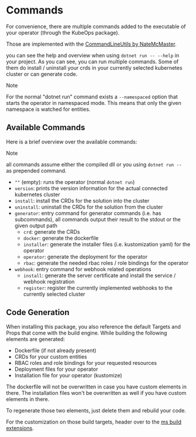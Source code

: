 # Commands

For convenience, there are multiple commands added to the executable
of your operator (through the KubeOps package).

Those are implemented with the [CommandLineUtils by NateMcMaster](https://github.com/natemcmaster/CommandLineUtils).

you can see the help and overview when using
`dotnet run -- --help` in your project. As you can see, you can run
multiple commands. Some of them do install / uninstall your crds in
your currently selected kubernetes cluster or can generate code.

> [!NOTE]
> For the normal "dotnet run" command exists a `--namespaced`
> option that starts the operator in namespaced mode. This means
> that only the given namespace is watched for entities.

## Available Commands

Here is a brief overview over the available commands:

> [!NOTE]
> all commands assume either the compiled dll or you using
> `dotnet run -- ` as prepended command.

- `""` (empty): runs the operator (normal `dotnet run`)
- `version`: prints the version information for the actual connected kubernetes cluster
- `install`: install the CRDs for the solution into the cluster
- `uninstall`: uninstall the CRDs for the solution from the cluster
- `generator`: entry command for generator commands (i.e. has subcommands), all commands
  output their result to the stdout or the given output path
  - `crd`: generate the CRDs
  - `docker`: generate the dockerfile
  - `installer`: generate the installer files (i.e. kustomization yaml) for the operator
  - `operator`: generate the deployment for the operator
  - `rbac`: generate the needed rbac roles / role bindings for the operator
- `webhook`: entry command for webhook related operations
  - `install`: generate the server certificate and install the service / webhook registration
  - `register`: register the currently implemented webhooks to the currently selected cluster

## Code Generation

When installing this package, you also reference the default Targets and Props
that come with the build engine. While building the following elements are generated:

- Dockerfile (if not already present)
- CRDs for your custom entities
- RBAC roles and role bindings for your requested resources
- Deployment files for your operator
- Installation file for your operator (kustomize)

The dockerfile will not be overwritten in case you have custom elements in there.
The installation files won't be overwritten as well if you have custom elements in there.

To regenerate those two elements, just delete them and rebuild your code.

For the customization on those build targets, header over to the
[ms build extensions](./ms_build.md).
